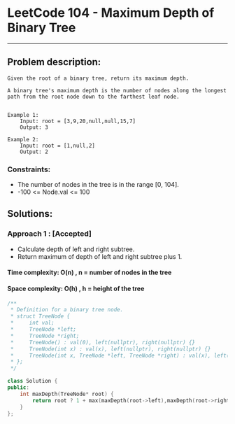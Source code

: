 # LeetCode 104 - Maximum Depth of Binary Tree
*** 
## Problem description:
    Given the root of a binary tree, return its maximum depth.

    A binary tree's maximum depth is the number of nodes along the longest path from the root node down to the farthest leaf node.


    Example 1:
        Input: root = [3,9,20,null,null,15,7]
        Output: 3

    Example 2:
        Input: root = [1,null,2]
        Output: 2
 

### Constraints:
 * The number of nodes in the tree is in the range [0, 104].
 * -100 <= Node.val <= 100


## Solutions:


### Approach 1 : [Accepted]
 * Calculate depth of left and right subtree.
 * Return maximum of depth of left and right subtree plus 1.

#### Time complexity: O(n) , n = number of nodes in the tree
#### Space complexity: O(h) , h = height of the tree

```cpp
/**
 * Definition for a binary tree node.
 * struct TreeNode {
 *     int val;
 *     TreeNode *left;
 *     TreeNode *right;
 *     TreeNode() : val(0), left(nullptr), right(nullptr) {}
 *     TreeNode(int x) : val(x), left(nullptr), right(nullptr) {}
 *     TreeNode(int x, TreeNode *left, TreeNode *right) : val(x), left(left), right(right) {}
 * };
 */

class Solution {
public:
    int maxDepth(TreeNode* root) {
        return root ? 1 + max(maxDepth(root->left),maxDepth(root->right)) : 0;
    }
};
```